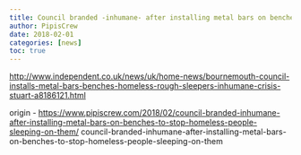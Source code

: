 ```yaml
---
title: Council branded -inhumane- after installing metal bars on benches to stop homeless people sleeping on them
author: PipisCrew
date: 2018-02-01
categories: [news]
toc: true
---
```


http://www.independent.co.uk/news/uk/home-news/bournemouth-council-installs-metal-bars-benches-homeless-rough-sleepers-inhumane-crisis-stuart-a8186121.html

origin - https://www.pipiscrew.com/2018/02/council-branded-inhumane-after-installing-metal-bars-on-benches-to-stop-homeless-people-sleeping-on-them/ council-branded-inhumane-after-installing-metal-bars-on-benches-to-stop-homeless-people-sleeping-on-them
